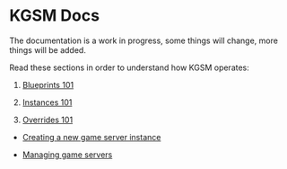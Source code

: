 # KGSM Docs

The documentation is a work in progress, some things will change, more things
will be added.

Read these sections in order to understand how KGSM operates:

1. [Blueprints 101](blueprints.md)

2. [Instances 101](instances.md)

3. [Overrides 101](overrides.md)

- [Creating a new game server instance](create_new_game_server_instance.md)

- [Managing game servers](managing_game_servers.md)

